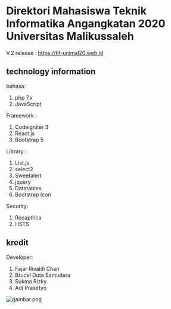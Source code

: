 # Direktori Mahasiswa Teknik Informatika Angangkatan 2020 Universitas Malikussaleh
V.2 release :
https://tif-unimal20.web.id

## technology information
bahasa:
1. php 7.x
2. JavaScript

Framework :
1. Codeigniter 3
2. React.js
4. Bootstrap 5

Library :
1. List.js
2. select2
3. Sweetalert
5. jquery
6. Datatables
7. Bootstrap Icon

Security:
1. Recapthca
2. HSTS

## kredit
Developer:
 1. Fajar Rivaldi Chan
 2. Brucel Duta Samudera
 3. Sukma Rizky
 4. Adi Prasetyo

![gambar.png](https://user-images.githubusercontent.com/69442735/188229908-5a49d9e8-a56c-426a-8678-583c5199bc4a.png)
